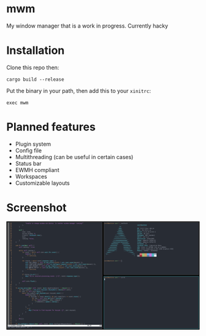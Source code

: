 # mwm 
My window manager that is a work in progress. Currently hacky

# Installation
Clone this repo then:
```
cargo build --release
```
Put the binary in your path, then add this to your `xinitrc`:
```
exec mwm
```

# Planned features
- Plugin system
- Config file
- Multithreading (can be useful in certain cases)
- Status bar
- EWMH compliant
- Workspaces
- Customizable layouts

# Screenshot

![Screenshot of mwm](screenshots/1.png)

